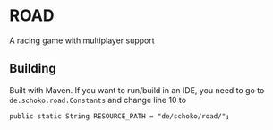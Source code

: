 # ROAD
A racing game with multiplayer support

## Building
Built with Maven. If you want to run/build in an IDE, you need to go to `de.schoko.road.Constants` and change line 10 to 
```
public static String RESOURCE_PATH = "de/schoko/road/";
```
